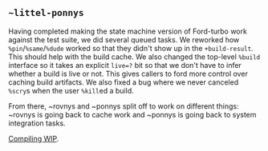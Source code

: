 ## `~littel-ponnys`
Having completed making the state machine version of Ford-turbo work against
the test suite, we did several queued tasks. We reworked how
`%pin`/`%same`/`%dude` worked so that they didn't show up in the
`+build-result`. This should help with the build cache. We also changed the
top-level `%build` interface so it takes an explicit `live=?` bit so that we
don't have to infer whether a build is live or not. This gives callers to ford
more control over caching build artifacts. We also fixed a bug where we never
canceled `%scry`s when the user `%kill`ed a build.

From there, ~rovnys and ~ponnys split off to work on different things: ~rovnys
is going back to cache work and ~ponnys is going back to system integration
tasks.

[Compiling WIP](https://github.com/urbit/arvo/commit/8f046df9d40ec3453999fde89ffcaffad3409c3b).
